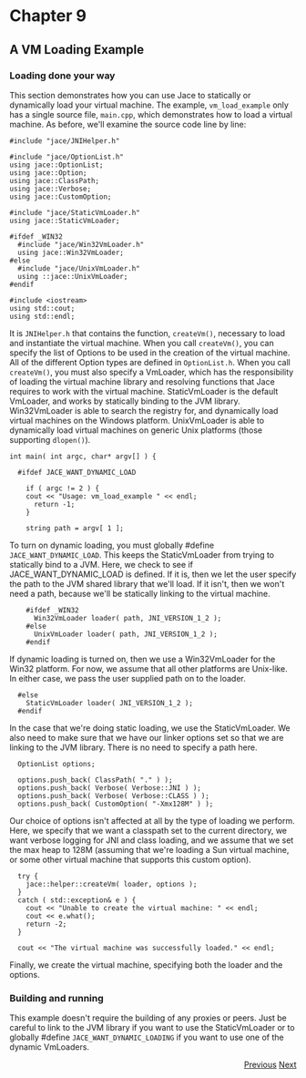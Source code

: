 # Chapter 9 #
## A VM Loading Example ##


### Loading done your way ###

This section demonstrates how you can use Jace to statically or dynamically load your virtual machine. The example, `vm_load_example` only has a single source file, `main.cpp`, which demonstrates how to load a virtual machine. As before, we'll examine the source code line by line:

```
#include "jace/JNIHelper.h"

#include "jace/OptionList.h"
using jace::OptionList;
using jace::Option;
using jace::ClassPath;
using jace::Verbose;
using jace::CustomOption;

#include "jace/StaticVmLoader.h"
using jace::StaticVmLoader;

#ifdef _WIN32
  #include "jace/Win32VmLoader.h"
  using jace::Win32VmLoader;
#else
  #include "jace/UnixVmLoader.h"
  using ::jace::UnixVmLoader;
#endif

#include <iostream>
using std::cout;
using std::endl; 
```

It is `JNIHelper.h` that contains the function, `createVm()`, necessary to load and instantiate the virtual machine. When you call `createVm()`, you can specify the list of Options to be used in the creation of the virtual machine. All of the different Option types are defined in `OptionList.h`. When you call `createVm()`, you must also specify a VmLoader, which has the responsibility of loading the virtual machine library and resolving functions that Jace requires to work with the virtual machine. StaticVmLoader is the default VmLoader, and works by statically binding to the JVM library. Win32VmLoader is able to search the registry for, and dynamically load virtual machines on the Windows platform. UnixVmLoader is able to dynamically load virtual machines on generic Unix platforms (those supporting `dlopen()`).

```
int main( int argc, char* argv[] ) {

  #ifdef JACE_WANT_DYNAMIC_LOAD

    if ( argc != 2 ) {
    cout << "Usage: vm_load_example " << endl;
      return -1;
    }

    string path = argv[ 1 ]; 
```

To turn on dynamic loading, you must globally #define `JACE_WANT_DYNAMIC_LOAD`. This keeps the StaticVmLoader from trying to statically bind to a JVM. Here, we check to see if JACE\_WANT\_DYNAMIC\_LOAD is defined. If it is, then we let the user specify the path to the JVM shared library that we'll load. If it isn't, then we won't need a path, because we'll be statically linking to the virtual machine.

```
    #ifdef _WIN32
      Win32VmLoader loader( path, JNI_VERSION_1_2 );
    #else
      UnixVmLoader loader( path, JNI_VERSION_1_2 );
    #endif 
```

If dynamic loading is turned on, then we use a Win32VmLoader for the Win32 platform. For now, we assume that all other platforms are Unix-like. In either case, we pass the user supplied path on to the loader.

```
  #else
    StaticVmLoader loader( JNI_VERSION_1_2 );
  #endif 
```

In the case that we're doing static loading, we use the StaticVmLoader. We also need to make sure that we have our linker options set so that we are linking to the JVM library. There is no need to specify a path here.

```
  OptionList options;

  options.push_back( ClassPath( "." ) );
  options.push_back( Verbose( Verbose::JNI ) );
  options.push_back( Verbose( Verbose::CLASS ) );
  options.push_back( CustomOption( "-Xmx128M" ) ); 
```

Our choice of options isn't affected at all by the type of loading we perform. Here, we specify that we want a classpath set to the current directory, we want verbose logging for JNI and class loading, and we assume that we set the max heap to 128M (assuming that we're loading a Sun virtual machine, or some other virtual machine that supports this custom option).

```
  try {
    jace::helper::createVm( loader, options );
  }
  catch ( std::exception& e ) {
    cout << "Unable to create the virtual machine: " << endl;
    cout << e.what();
    return -2;
  }

  cout << "The virtual machine was successfully loaded." << endl; 
```

Finally, we create the virtual machine, specifying both the loader and the options.

### Building and running ###

This example doesn't require the building of any proxies or peers. Just be careful to link to the JVM library if you want to use the StaticVmLoader or to globally #define `JACE_WANT_DYNAMIC_LOADING` if you want to use one of the dynamic VmLoaders.

<p align='right'><a href='Chapter8.md'>Previous</a> <a href='Chapter10.md'>Next</a></p>